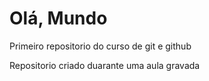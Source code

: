 # Olá, Mundo
 Primeiro repositorio do curso de git e github

 Repositorio criado duarante uma aula gravada
